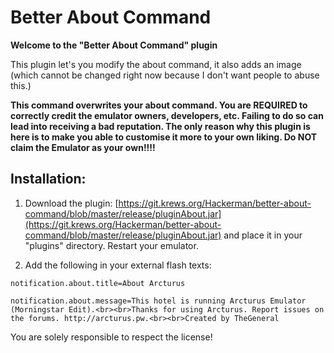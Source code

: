 # Better About Command

**Welcome to the "Better About Command" plugin**

This plugin let's you modify the about command, it also adds an image (which cannot be changed right now because I don't want people to abuse this.)


**This command overwrites your about command. You are REQUIRED to correctly credit the emulator owners, developers, etc. Failing to do so can lead into receiving a bad reputation. The only reason why this plugin is here is to make you able to customise it more to your own liking. Do NOT claim the Emulator as your own!!!!**

## Installation:
1) Download the plugin: [https://git.krews.org/Hackerman/better-about-command/blob/master/release/pluginAbout.jar](https://git.krews.org/Hackerman/better-about-command/blob/master/release/pluginAbout.jar) and place it in your "plugins" directory. Restart your emulator.

2) Add the following in your external flash texts:

`notification.about.title=About Arcturus`

`notification.about.message=This hotel is running Arcturus Emulator (Morningstar Edit).<br><br>Thanks for using Arcturus. Report issues on the forums. http://arcturus.pw.<br><br>Created by TheGeneral`

You are solely responsible to respect the license!